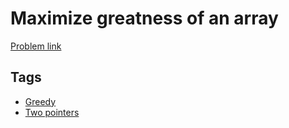 # Maximize greatness of an array

[Problem link](https://leetcode.com/problems/maximize-greatness-of-an-array/)

## Tags

* [Greedy](/README.md#Greedy)
* [Two pointers](/README.md#Two_pointers)
